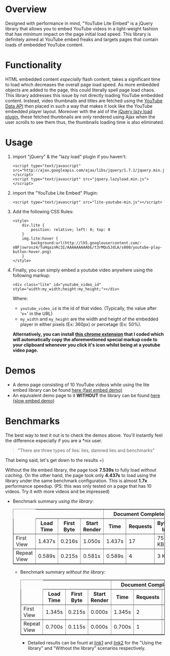 Overview
========
Designed with performance in mind, "YouTube Lite Embed" is a jQuery library that allows you to embed YouTube videos in a light-weight fashion that has minimum impact on the page initial load speed. This library is definitely aimed at YouTube embed freaks and targets pages that contain loads of embedded YouTube content.

Functionality
=============
HTML embedded content *especially* flash content, takes a significant time to load which decreases the overall page load speed. As more embedded objects are added to the page, this could literally spell page load chaos. This library addresses this issue by not directly loading YouTube embedded content. Instead, video thumbnails and titles are fetched using the [YouTube Data API](http://code.google.com/apis/youtube/2.0/reference.html) then placed in such a way that makes it look like the YouTube embedded player layout. Moreover with the aid of the [jQuery lazy load plugin](http://www.appelsiini.net/projects/lazyload), these fetched thumbnails are only rendered using Ajax when the user scrolls to see them thus, the thumbnails loading time is also eliminated.

Usage
=====
1.	import "jQuery" & the "lazy load" plugin if you haven't:

        <script type="text/javascript" src="http://ajax.googleapis.com/ajax/libs/jquery/1.7.1/jquery.min.js"></script>
	    <script type="text/javascript" src="jquery.lazyload.min.js"></script>

2.	import the "YouTube Lite Embed" Plugin:

		<script type="text/javascript" src="lite-youtube-min.js"></script>

3.	Add the following CSS Rules:

    	<style>
			div.lite {
				position: relative; left: 0; top: 0
			}
			img.lite:hover {
				background:url(http://lh5.googleusercontent.com/-oBFjswrosz4/TuHqainRc3I/AAAAAAAAAbE/t3rMQuSJdLA/s800/youtube-play-button-hover.png)
			}
		</style>

4.	Finally, you can simply embed a youtube video anywhere using the following markup:

		<div class="lite" id="youtube_video_id" style="width:my_width;height:my_height;"></div>
   	Where:
	* `youtube_video_id` is the id of that video. (Typically, the value after 'v=' in the URL)
	* `my_width` and `my_height` are the width and height of the embedded player in either pixels (Ex: 360px) or percetage (Ex: 50%).

    **Alternatively, you can install [this chrome extension](https://github.com/TjWallas/YouTube-Lite-Embed/raw/master/Chrome%20Extension/YouTube%20Minified%20Embed.crx) that I coded which will automatically copy the aforementioned special markup code to your clipboard whenever you click it's icon whilst being at a youtube video page.**

Demos
=====
*    A demo page consisting of 10 YouTube videos while using the lite embed library can be found [here (fast embed demo)](http://eminemvirus2010.mypagerocks.com/demo-fast.html)
*    An equivalent demo page to it **WITHOUT** the library can be found [here (slow embed demo)](http://eminemvirus2010.mypagerocks.com/demo-slow.html)

Benchmarks
==========
The best way to test it out is to check the demos above. You'll instantly feel the difference especially if you are a *nix user.

> "There are three types of lies: lies, damned lies and benchmarks"

That being said, let's get down to the results =)

Without the lite embed library, the page took **7.539s** to fully load *without caching*. On the other hand, the page took only **4.437s** to load using the library under the same benchmark configuration. This is almost **1.7x** performance speedup. (PS: this was only tested on a page that has 10 videos. Try it with more videos and be impressed)

*    Benchmark summary *using the library*:

     <table id="tableResults" class="pretty" align="center" border="1" cellpadding="10" cellspacing="0">
                    <tr>
                    <th align="center" class="empty" valign="middle" style="border:1px white solid;"></th>
                    <th align="center" class="empty" valign="middle" colspan="3"></th>
                    <th align="center" class="border" valign="middle" colspan="3">Document Complete</th>
                    <th align="center" class="border" valign="middle" colspan="3">Fully Loaded</th>
                    </tr>
                    <tr>
                    <th align="center" class="empty" valign="middle"></th>
                    <th align="center" valign="middle">Load Time</th>
                    <th align="center" valign="middle">First Byte</th>
                    <th align="center" valign="middle">Start Render</th>                                                                                                
                    <th align="center" class="border" valign="middle">Time</th>
                    <th align="center" valign="middle">Requests</th>
                    <th align="center" valign="middle">Bytes In</th>
                    <th align="center" class="border" valign="middle">Time</th>
                    <th align="center" valign="middle">Requests</th>
                    <th align="center" valign="middle">Bytes In</th>
                    </tr>
                    <tr>
                        <td align="left" valign="middle">First View
                         </td><td id="fvLoadTime" valign="middle">1.437s</td>
<td id="fvTTFB" valign="middle">0.216s</td>
<td id="fvStartRender" valign="middle">1.050s</td>
<td id="fvDocComplete" class="border" valign="middle">1.437s</td>
<td id="fvRequestsDoc" valign="middle">17</td>
<td id="fvBytesDoc" valign="middle">75 KB</td>
<td id="fvFullyLoaded" class="border" valign="middle">4.437s</td>
<td id="fvRequests" valign="middle">19</td>
<td id="fvBytes" valign="middle">76 KB</td>
                    </tr>
                                        <tr>
                        <td align="left" class="even" valign="middle">Repeat View
                         </td><td id="rvLoadTime" class="even" valign="middle">0.589s</td>
<td id="rvTTFB" class="even" valign="middle">0.215s</td>
<td id="rvStartRender" class="even" valign="middle">0.581s</td>
<td id="rvDocComplete" class="even border" valign="middle">0.589s</td>
<td id="rvRequestsDoc" class="even" valign="middle">4</td>
<td id="rvBytesDoc" class="even" valign="middle">3 KB</td>
<td id="rvFullyLoaded" class="even border" valign="middle">0.880s</td>
<td id="rvRequests" class="even" valign="middle">12</td>
<td id="rvBytes" class="even" valign="middle">5 KB</td>
                    </tr>
                                        </table>

*    Benchmark summary *without the library*:

     <table id="tableResults" class="pretty" align="center" border="1" cellpadding="10" cellspacing="0">
         <tr>
         <th align="center" class="empty" valign="middle" style="border:1px white solid;"></th>
         <th align="center" class="empty" valign="middle" colspan="3"></th>
         <th align="center" class="border" valign="middle" colspan="3">Document Complete</th>
         <th align="center" class="border" valign="middle" colspan="3">Fully Loaded</th>
         </tr>
         <tr>
         <th align="center" class="empty" valign="middle"></th>
         <th align="center" valign="middle">Load Time</th>
         <th align="center" valign="middle">First Byte</th>
         <th align="center" valign="middle">Start Render</th>                                     
         <th align="center" class="border" valign="middle">Time</th>
         <th align="center" valign="middle">Requests</th>
         <th align="center" valign="middle">Bytes In</th>
         <th align="center" class="border" valign="middle">Time</th>
         <th align="center" valign="middle">Requests</th>
         <th align="center" valign="middle">Bytes In</th>
         </tr>
         <tr>
                        <td align="left" valign="middle">First View
                         </td><td id="fvLoadTime" valign="middle">1.345s</td>
<td id="fvTTFB" valign="middle">0.215s</td>
<td id="fvStartRender" valign="middle">0.000s</td>
<td id="fvDocComplete" class="border" valign="middle">1.345s</td>
<td id="fvRequestsDoc" valign="middle">2</td>
<td id="fvBytesDoc" valign="middle">38 KB</td>
<td id="fvFullyLoaded" class="border" valign="middle">7.539s</td>
<td id="fvRequests" valign="middle">28</td>
<td id="fvBytes" valign="middle">602 KB</td>
                    </tr>
                                        <tr>
                        <td align="left" class="even" valign="middle">Repeat View
                         </td><td id="rvLoadTime" class="even" valign="middle">0.700s</td>
<td id="rvTTFB" class="even" valign="middle">0.115s</td>
<td id="rvStartRender" class="even" valign="middle">0.000s</td>
<td id="rvDocComplete" class="even border" valign="middle">0.700s</td>
<td id="rvRequestsDoc" class="even" valign="middle">1</td>
<td id="rvBytesDoc" class="even" valign="middle">5 KB</td>
<td id="rvFullyLoaded" class="even border" valign="middle">4.472s</td>
<td id="rvRequests" class="even" valign="middle">13</td>
<td id="rvBytes" class="even" valign="middle">41 KB</td>
                    </tr>
                                        </table>

*    Detailed results can be fount at [link1](http://www.webpagetest.org/result/120213_7Z_37AS0/) and [link2](http://www.webpagetest.org/result/120213_YK_37AM7/) for the "Using the library" and "Without the library" scenarios respectively.


